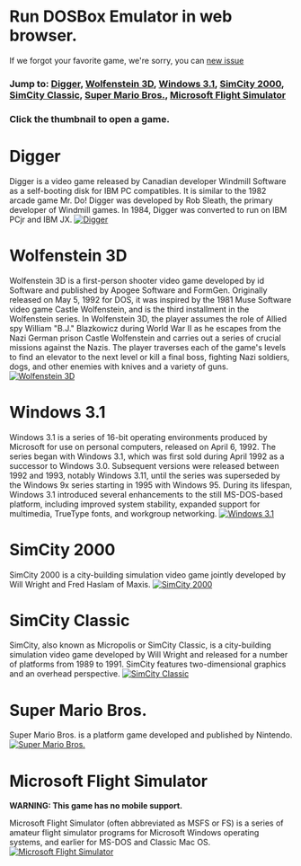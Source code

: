 # Run DOSBox Emulator in web browser.
If we forgot your favorite game, we're sorry, you can [new issue](https://github.com/OverdueWeevil2-Org/DOSBox-Emulator/issues/new)
### Jump to: [Digger](#digger), [Wolfenstein 3D](#wolfenstein-3d), [Windows 3.1](#windows-31), [SimCity 2000](#simcity-2000), [SimCity Classic](#simcity-classic), [Super Mario Bros.](#super-mario-bros), [Microsoft Flight Simulator](#microsoft-flight-simulator)
### Click the thumbnail to open a game.
# Digger
Digger is a video game released by Canadian developer Windmill Software as a self-booting disk for IBM PC compatibles. It is similar to the 1982 arcade game Mr. Do! Digger was developed by Rob Sleath, the primary developer of Windmill games. In 1984, Digger was converted to run on IBM PCjr and IBM JX.
[![Digger](https://user-images.githubusercontent.com/67264530/130066256-b6f6913e-3d1f-4fbc-a846-38ebfb210390.png)](play.html?game=games%2Fdigger-v3.jsdos)
# Wolfenstein 3D
Wolfenstein 3D is a first-person shooter video game developed by id Software and published by Apogee Software and FormGen. Originally released on May 5, 1992 for DOS, it was inspired by the 1981 Muse Software video game Castle Wolfenstein, and is the third installment in the Wolfenstein series. In Wolfenstein 3D, the player assumes the role of Allied spy William "B.J." Blazkowicz during World War II as he escapes from the Nazi German prison Castle Wolfenstein and carries out a series of crucial missions against the Nazis. The player traverses each of the game's levels to find an elevator to the next level or kill a final boss, fighting Nazi soldiers, dogs, and other enemies with knives and a variety of guns.
[![Wolfenstein 3D](https://user-images.githubusercontent.com/67264530/130067008-a92d948b-d69e-4dc5-b384-a5d15f439755.png)](play.html?game=games%2Fwolf14ms.jsdos)
# Windows 3.1
Windows 3.1 is a series of 16-bit operating environments produced by Microsoft for use on personal computers, released on April 6, 1992. The series began with Windows 3.1, which was first sold during April 1992 as a successor to Windows 3.0. Subsequent versions were released between 1992 and 1993, notably Windows 3.11, until the series was superseded by the Windows 9x series starting in 1995 with Windows 95. During its lifespan, Windows 3.1 introduced several enhancements to the still MS-DOS-based platform, including improved system stability, expanded support for multimedia, TrueType fonts, and workgroup networking.
[![Windows 3.1](https://user-images.githubusercontent.com/67264530/130067574-f034b5aa-9538-4b55-827d-4358516e606c.png)](play.html?game=games%2FWindows31.jsdos)
# SimCity 2000
SimCity 2000 is a city-building simulation video game jointly developed by Will Wright and Fred Haslam of Maxis.
[![SimCity 2000](https://user-images.githubusercontent.com/67264530/130068158-7f22e457-5aa4-4c18-bcbc-1781df7b14c1.png)](play.html?game=games%2FSimCity2000.jsdos)
# SimCity Classic
SimCity, also known as Micropolis or SimCity Classic, is a city-building simulation video game developed by Will Wright and released for a number of platforms from 1989 to 1991. SimCity features two-dimensional graphics and an overhead perspective.
[![SimCity Classic](https://user-images.githubusercontent.com/67264530/130068796-79fe9c92-07c4-40e1-9b5e-ef4c5c4cb56f.png)](play.html?game=games%2FSimCity.jsdos)
# Super Mario Bros.
Super Mario Bros. is a platform game developed and published by Nintendo.
[![Super Mario Bros.](https://user-images.githubusercontent.com/67264530/130069230-c642debf-b21e-4414-9b6e-e7ae7ab7cea7.png)](play.html?game=games%2FSuperMarioBros.jsdos)
# Microsoft Flight Simulator
**WARNING: This game has no mobile support.**

Microsoft Flight Simulator (often abbreviated as MSFS or FS) is a series of amateur flight simulator programs for Microsoft Windows operating systems, and earlier for MS-DOS and Classic Mac OS.
[![Microsoft Flight Simulator](https://user-images.githubusercontent.com/67264530/130325127-01ed6689-0523-4472-be00-3cbd5f517d3f.png)](play.html?game=games%2FMicrosoftFlightSimulator.jsdos)
